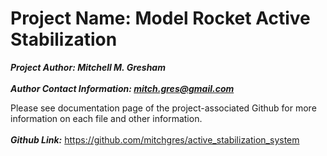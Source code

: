 # Project Name: Model Rocket Active Stabilization
***Project Author: Mitchell M. Gresham*** <br><br/>
***Author Contact Information: mitch.gres@gmail.com***

Please see documentation page of the project-associated Github for more information on each file and other information. <br><br/>
***Github Link:*** https://github.com/mitchgres/active_stabilization_system
